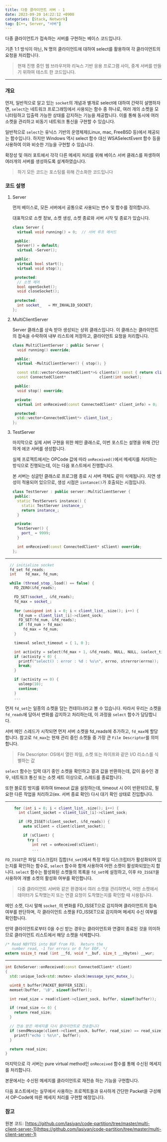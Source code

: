 ```yaml
---
title: 다중 클라이언트 서버 - 1
date: 2023-09-20 14:22:12 +0900
categories: [Stack, Network]
tag: [C++, Server, "서버"]
---
```


다중 클라이언트가 접속하는 서버를 구현하는 베이스 코드입니다.

기존 1:1 방식이 아닌, N 명의 클라이언트에 대하여 select를 활용하여 각 클라이언트의 요청을 처리합니다.

> 현재 진행 중인 웹 브라우저와 리눅스 기반 응용 프로그램 사이, 중계 서버를 만들기 위하여 테스트 한 코드입니다.

---

### 개요

먼저, 일반적으로 알고 있는 `socket`의 개념과 별개로 select에 대하여 간략히 설명하자면, `select`는 네트워크 프로그래밍에서 사용되는 함수 중 하나로,
여러 개의 소켓을 모니터링하고 입출력 가능한 상태를 감지하는 기능을 제공합니다. 이를 통해 동시에 여러 소켓을 관리하고 비동기 네트워크 통신을 구현할 수 있습니다.

일반적으로 `select`는 유닉스 기반의 운영체제(Linux, mac, FreeBSD 등)에서 제공되는 함수입니다. 하지만 Windows 역시 select 함수 대신 WSASelectEvent 함수 등을 사용하여 이와 비슷한 기능을 구현할 수 있습니다.

확장성 및 여러 포트에서 각각 다른 메세지 처리를 위해 베이스 서버 클래스를 파생하여 여러개의 서버를 생성하도록 설계하였습니다.

> 하기 모든 코드는 포스팅를 위해 간소화한 코드입니다

### 코드 설명

1. Server

   먼저 베이스로, 모든 서버에서 공통으로 사용되는 변수 및 함수를 정의합니다.

   대표적으로 소켓 정보, 소켓 생성, 소켓 종료와 서버 시작 및 종료가 있습니다.

   ```cpp
   class Server {
     virtual void running() = 0;  // 서버 루프 메서드

    public:
     Server() = default;
     virtual ~Server();

    public:
     virtual bool start();
     virtual void stop();

    protected:
     // 소켓 제어
     bool openSocket();
     void closeSocket();
  
    protected:
     int socket_   = MY_INVALID_SOCKET;
   };
   ```

2. MultiClientServer

   Server 클래스를 상속 받아 생성되는 상위 클래스입니다. 이 클래스는 클라이언트의 접속을 수락하여 내부 리스트에 저장하고, 클라이언트 요청을 처리합니다.

   ```cpp
   class MultiClientServer : public Server {
     void running() override;
   
    public:
     virtual ~MultiClientServer() { stop(); }
   
     const std::vector<ConnectedClient*>& clients() const { return client_list_; }
     const ConnectedClient*               client(int socket);

    public:
     void stop() override;

    private:
     virtual int onReceived(const ConnectedClient* client_info) = 0;
   
    protected:
     std::vector<ConnectedClient*> client_list_;
   };
   ```

3. TestServer

   마지막으로 실제 서버 구현을 위한 메인 클래스로, 이번 포스트는 설명을 위해 간단하게 에코 서버를 생성합니다.

   실제 프로젝트에서는 OPCode 값에 따라 `onReceived()`에서 메세지를 처리하는 방식으로 진행되는데, 이는 다음 포스트에서 진행합니다.

   본 서버는 싱글턴 클래스로 프로그램 종료 시 서버 객체도 같이 삭제됩니다. 지연 생성이 적용되어 있으므로, 생성 시점은 `isntance()`가 호출되는 시점입니다.


   ```cpp
   class TestServer : public server::MultiClientServer {
    public:
     static TestServer& instance() {
       static TestServer instance_;
       return instance_;
     }
   
    private:
     TestServer() {
       port_ = 9999;
     }
   
     int onReceived(const ConnectedClient* sClient) override;
   };
   ```

---
```cpp
  // initialize socket
  fd_set fd_reads;
  int    fd_max, fd_num;

  while (thread_stop_.load() == false) {
    FD_ZERO(&fd_reads);

    FD_SET(socket_, &fd_reads);
    fd_max = socket_;
    
    for (unsigned int i = 0; i < client_list_.size(); i++) {
      fd_num = client_list_[i]->client_sock;
      FD_SET(fd_num, &fd_reads);
      if (fd_num > fd_max)
        fd_max = fd_num;
    }

    timeval select_timeout = { 1, 0 };

    int activity = select(fd_max + 1, &fd_reads, NULL, NULL, &select_timeout);
    if (activity < 0) {
      printf("select() : error : %d : %s\n", errno, strerror(errno));
      break;
    }

    if (activity == 0) {
      usleep(10);
      continue;
    }
    ...
```
먼저 `fd_set`는 일종의 소켓을 담는 컨테이너라고 볼 수 있습니다. 따라서 우리는 소켓을 `fd_reads`에 담아서 변화를 감지하고 처리하는데, 이 과정을 `select` 함수가 담당합니다.

서버 메인 스레드가 시작되면 먼저 서버 소켓을 fd_reads에 추가하고, `fd_max`에 할당합니다. 참고로 `fd_max`는 현재 관리 중인 소켓들 중 가장 큰 `File Descriptor`를 의미합니다.
> File Descriptor: OS에서 열린 파일, 소켓 또는 파이프와 같은 I/O 리소스를 식별하는 값

`select` 함수는 입력 대기 중인 소켓을 확인하고 결과 값을 반환하는데, 값이 음수인 경우, 네트워크 통신 또는 소켓 세트 이상으로, 스레드를 종료합니다.

또한 블로킹 방지를 위하여 timeout 값을 설정하는데, timeout 시 0이 반환되므로, 필요한 다른 작업을 처리하고(ex. 서버 종료 확인) 다시 대기 확인 상태로 진입합니다.

---
```cpp
    for (int i = 0; i < client_list_.size(); i++) {
      int client_socket = client_list_[i]->client_sock;

      if (FD_ISSET(client_socket, &fd_reads)) {
        auto sClient = client(client_socket);

        if (sClient) {
          try {
            int ret = onReceived(sClient);
            ...
```
`FD_ISSET`은 파일 디스크립터 집합(`fd_set`)에서 특정 파일 디스크립터가 활성화되어 있는지를 확인하는 함수로, `select` 함수와 함께 사용하여 어떤 소켓이 활성화되었는지 합니다. `select` 함수는 활성화된 소켓들의 목록을 `fd_set`에 설정하고, 이후 `FD_ISSET`을 사용하여 개별 소켓의 활성화 여부를 확인합니다.
> 다중 클라이언트 서버와 같은 환경에서 여러 소켓을 관리하면서, 어떤 소켓에서 데이터가 도착했는지 또는 연결 요청이 도착했는지를 확인할 때 사용됩니다.

메인 소켓, 다시 말해 `socket_`의 변화를 FD_ISSET으로 감지하며 클라이언트의 접속 여부를 판단하며, 각 클라이언트 소켓을 FD_ISSET으로 감지하며 메세지 수신 여부를 확인합니다.

만약 클라이언트로부터 0을 수신 받는 경우는 클라이언트와 연결이 종료된 것을 의미하므로 클라이언트 리스트에서 해당 소켓을 삭제합니다.
```c
/* Read NBYTES into BUF from FD.  Return the
   number read, -1 for errors or 0 for EOF. */
extern ssize_t read (int __fd, void *__buf, size_t __nbytes) __wur;
```

---

```cpp
int EchoServer::onReceived(const ConnectedClient* client)
{
  std::unique_lock<std::mutex> ulock(message_sync_mutex_);

  uint8_t buffer[PACKET_BUFFER_SIZE];
  memset(buffer, '\0', sizeof(buffer));

  int read_size = read(client->client_sock, buffer, sizeof(buffer));

  if (read_size <= 0) {
    return read_size;
  }

  // 전송 받은 메세지를 다시 클라이언트로 전송합니다
  if (sendMessage(client->client_sock, buffer, read_size) == read_size) {
    printf("echo : %s\n", buffer);
  }

  return read_size;
}
```

마지막으로 각 서버는 pure virtual method인 `onReceived` 함수를 통해 수신된 메세지를 처리합니다.

본문에서는 수신된 메세지를 클라이언트로 재전송 하는 기능을 구현합니다.

다음 포스트에서는 실무에서 사용하는 프로젝트들과 유사하게 간단한 Packet을 구성해서 OP-Code에 따른 메세지 처리를 구현할 예정입니다.

### 참고

원본 코드: [https://github.com/lasiyan/code-partition/tree/master/multi-client-server-1](https://github.com/lasiyan/code-partition/tree/master/multi-client-server-1)